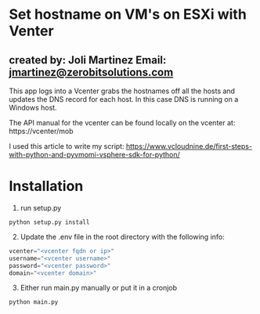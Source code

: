 # Set hostname on VM's on ESXi with Venter

## created by: Joli Martinez Email: jmartinez@zerobitsolutions.com

This app logs into a Vcenter grabs the hostnames off all the hosts and updates the DNS record for each host.  In 
this case DNS is running on a Windows host.

The API manual for the vcenter can be found locally on the vcenter at:
https://vcenter/mob

I used this article to write my script:
https://www.vcloudnine.de/first-steps-with-python-and-pyvmomi-vsphere-sdk-for-python/

# Installation
1.  run setup.py
```
python setup.py install
```
2.  Update the  .env file in the root directory with the following info:
```python
vcenter="<vcenter fqdn or ip>"
username="<vcenter username>"
password="<vcenter password>"
domain="<vcenter domain>"
```

3. Either run main.py manually or put it in a cronjob
```python
python main.py
```
